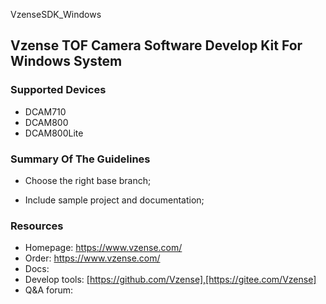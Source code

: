 VzenseSDK_Windows

## Vzense TOF Camera Software Develop Kit For Windows System

### Supported Devices

- DCAM710
- DCAM800
- DCAM800Lite

### Summary Of The Guidelines

- Choose the right base branch;

- Include sample project and documentation;

### Resources

- Homepage: https://www.vzense.com/
- Order: https://www.vzense.com/
- Docs:
- Develop tools: [https://github.com/Vzense],[https://gitee.com/Vzense]
- Q&A forum: 

